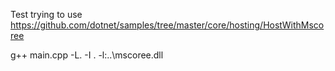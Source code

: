Test trying to use https://github.com/dotnet/samples/tree/master/core/hosting/HostWithMscoree

<!-- gcc main.c -L. -I . -l:..\mscoree.dll -->
g++ main.cpp -L. -I . -l:..\mscoree.dll

